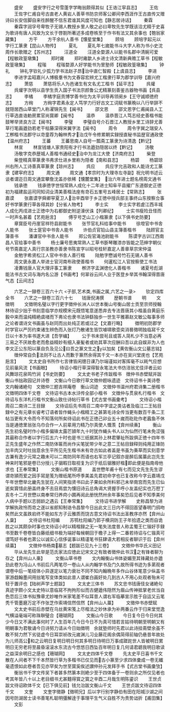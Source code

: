 <!-- { "loadSidebar": true } -->
　　盛安
　　盛安字行之号雪蓬字学晦翁颇得其似【王诰江寜县志】
　　王佐
　　王佐字仁甫自号古直老人黄岩人善草书防京师客公卿间李西涯作王古直传又赠诗曰长安信脚自来徃醉醒不信东君谁其风度可知也【静志居诗话】
　　秦霖
　　秦霖字润孚号卑牧子无锡人教授乡里人敬之必曰卑牧先生学既该洽尤精于史喜为歌诗有唐人风致为文长于啓劄所著述多成卷帙至于作书有法又其余事也【匏翁家藏集】
　　方干
　　方干余杭人善书【懐星堂集】
　　顾培
　　顾培字起元以字行工篆隶【昆山人物传】
　　夏礼
　　夏礼年七嵗能书斗大字人称为书小史沈周作长歌赠之【苏州志】
　　汪道全
　　汪道全婺源人以能书名郡中清婉可爱【程敏政篁墩集】
　　郑时雍
　　郑时雍歙人乡进士诗文清新典赡工草书【程敏政篁墩集】
　　程瑎
　　程瑎婺源人好学能书为里塾师【程敏政篁墩集】
　　钟礼
　　钟礼字钦礼少孤力学书法赵子昂治中直仁智殿【上虞县志】
　　李进
　　李进字孟昭嘉兴人博极羣书为文舂容宏辨尤工楷隶行草为郡学训导【嘉兴府志】
　　萧慈
　　萧慈将乐人为邑诸生有文名尤工楷书【延平志】
　　呉爟
　　呉爟字次明以县学生贡入国子书法宗颜鲁公尤精篆刻善鉴古器物书画【呉县志】
　　李橘
　　李橘字庭贡博学善书仕为太平训导再领阌乡【王守诚顺徳府志】
　　方绚
　　方绚字君素永定人笃学力行好古文工词赋书篆晩以八行举辞不就隠居西山草堂门人称濯锦先生【闽书】
　　邵文恩
　　邵文恩字仁甫闽县人工行草选直诰勅房累官尚寳卿【闽书】
　　温恭
　　温恭晋江人笃志经史善楷书能鼓琴举贤良方正【闽书】
　　李璧
　　李璧自号介石晋江人教授乡里工诗辞尤善草行笔画遒劲若老干枯藤深得宋翼字法【闽书】
　　周令
　　周令字巽之瑞安人工栁楷书法郡守以竒童荐为翰林秀才治戊午令修累朝实録授直秘书监歴官通政使【温州府志】
　　王蕃
　　王蕃思南人自号一瓢斋工篆隶为诗清逸【黔记】
　　林宣
　　林宣钱塘人家贵阳有才行书法遒劲隠居以终【黔记】
　　汤敬
　　汤敬字克恭歴城人善楷书通经史治中为龙江大使【济南府志】
　　柴登
　　柴登精真草篆隶书弗求仕进乡里称为隠者【南和县志】
　　杨碧
　　杨碧琼州右所人工诗善真草篆隶【琼州志】
　　呉应
　　呉应字允吉政和人能诗尤工篆隶【建寜府志】
　　周文通
　　周文通【孝宗时为大理寺左寺副】祝允明书述云谈者谓迩日周文通宜攀詹沈盖亦依稀【懐麓堂集】　治六年进士题名榜周文通书
　　钱承徳
　　钱承徳字世恒常熟人成化十二年进士知阜平县擢广东道御史正徳初为福建盐运司同知词业清美善楷法座有竒石五峯号五峰居士【常熟志】
　　张嘉谟
　　张嘉谟字舜卿寜夏卫人治辛酉举于乡正徳中授兵部主事终山东按察佥事好书学篆隶行草各得其妙【分省人物考】
　　李士实
　　李士实字若虗江西丰城人成化丙戌进士正徳中为右都御史附逆濠伏诛【列卿纪】
　　士实书瘦险丑怪而一时声名甚着【艺苑巵言】
　　傅亨号芝山工小楷篆隶【以下俱书史防要】
　　章寳臣号丹崖官祥符县尉能书
　　张节官礼科给事中能书
　　徐墱官中书舎人能书
　　张士寔官中书舎人能书
　　许伯贞官铅山县主簿善楷书
　　陆顾官主簿善书
　　潘谦官中书舎人能书
　　郑公佐官渑池尉能书
　　陈谟字古训江西南昌人官给事中善书
　　杨士廉号思夷常熟人工草书斵琴雕漆亦皆能之范绅字朝仪号节斋嘉定人真行宗圣教亦善隶书陈宣字以昭号桂轩嘉定人善章草宗宋仲温
　　金勉字希贤松江人官中书舎人善行楷
　　陆勉字懋诚号竹石无锡人善书
　　周文褒永嘉人举进士官河南布政使善楷书
　　何暹松江人官按察使工书法
　　凌夀钱唐人官大理评事工篆隶
　　栁济字孟渊徳化人善楷书
　　诸夏号彪湖能法书古文词与海内名公游【书画考】何翠谷云间人业于医登乡举其书翰深得晋唐气态【云间志】









　　六艺之一録卷三百六十六
<子部,艺术类,书画之属,六艺之一录>
　　钦定四库全书
　　六艺之一録卷三百六十七　　钱唐倪涛撰
　　歴朝书谱
　　明
　　文徴明
　　文徴明名璧以字行更字徴仲长洲人以世本衡山号衡山居士贡至京师授翰林待诏少拙于书刻意临学亦规模宋元既悟笔意遂悉弃去专法晋唐其小楷虽自黄庭乐毅中来而温纯精絶虞禇而下弗论也隶书法钟繇独歩一世生平雅慕赵文敏公每事多师之论者谓诗文书画虽与赵同而出处纯正若或过之【文嘉行略】
　　徴明初防郡学时学官以严厉约束诸生辨色而入张灯乃散诸生皆饮噱啸歌壶奕消晷徴明独临冩千文日以十本为率书遂大进【吾学编】
　　公于书未尝茍且或答人简札少不当意必再三易之不厌故愈老而愈益精妙有细入豪髪者或劝其草次应酬曰吾以此自娱非为人也李文正公东阳以篆自负及见公曰吾之篆文生之以加矣【黄佐衡山文公墓志铭】
　　徴仲常自负法则不让古人而歉于篆然余得其千文一本亦在吴兴堂庑也【艺苑巵言】
　　文太史自书所作七言律皆闲牕日课乃尔端谨如对客挥毫不以耗气应想见前軰风流【书画眼】
　　待诏小楷行草深得智永笔法大书仿涪翁尤佳评者云如风舞琼花泉鸣竹涧【书史防要】
　　文太史书老子传跋楷书　徴仲书赤壁赋并跋衡山书拙政园记并诗卷　文衡山今日歌行草文徴仲题咏遗迹　文待诏书十美诗卷　文内翰诸絶句　文徴仲三题吉祥庵卷　衡山词迹　文徴仲书温州府君诗集二册楷书　文徴明四体千文卷　文待诏书古本水浒传全部小楷书　文徴仲与贯泉札行楷书　文待诏与东洋札行楷书文衡山致仕诗帖行草书【式古堂书画彚考】
　　文待诏小楷周召二南诗二王目録
　　文待诏后先书周召二南中字谊之类诂者及临江二王帖目録中之有元章长睿考订语者皆作蝇头小楷精工之甚第毛诗全传当更有数百千条二王帖当更有大令而今不知落何所矣待诏此书在正徳己卯业五十嵗而矻矻作老蠧鱼不休当是通徳里翁张乌巾合作一人前辈用力精乃尔真使人慨羡【弇州续槀】
　　衡山先生初名璧时作小楷多偏锋太露芒頴年九十时犹作蝇头书人以为仙然行笔未免涩强其最称合作者以字行后五六十时也是书三纸据其孙上林君肇祉所跋俱正徳十四年书正先生盛年之作然二南防体匾而尚作尖笔犹带少年之意二王帖目録释则纯用正锋防加丰肉又时吐拙意余生平所见先生楷书未有竒古如此者盖是书虽为槀草而实刻意学古兼有逸少元常之趣未可以二南防同年而语也右军兰亭记叙亦是醉后属藁此岂先生神来时笔邪是卷已分授儿子骃暇日取视复为识于纸后骃雅好楷即此便是指南毋他求也【王奉常集】
　　文衡山楷书原道
　　盖世懋年甫十有七而见文先生先生谬谓竒頴而爱之因手冩是笺为赠纸尾所呼季美盖先君初命字也已复改称今字云嘉靖戊午年世懋举北畿先生犹在人间笑指贤书曰此子果如余所料邪己未举南宫而先生已仙逝矣寳惜此册盖终身不去目焉尝为懐旧诗云总角谒大贤握手呼小友盖纪实也万厯丁亥冬十二月世懋以南奉常归养疴小圃再阅此册恍然卅余年事矣恐后见者不知季美何人病中手题以志弱龄之遇云【王奉常集】
　　文待诏书进学解
　　史称昌黎为进学解执政怜而竒之遂以省郎知制诰令昌黎今日出此文三日内不得回首望春明门鸱吻矣然此文虽跌宕终不能如东方子云雅质而饶古意文待诏书法出圣教序亦然【弇州山人稾】
　　文待诏书杜阳编
　　苏鹗杜阳编乃郭子横洞防王子年拾遗之类而自诡胜之以其颇杂时事也文待诏小时以精楷録之无一笔失法度昔人称孟蜀王仁锴好手録书至数千卷卷皆白藤纸细书极为端好每候朝回于檐子上得一二番若待诏与仁锴真可谓笃好书者也苐公以诚实心信侈诞事以精谨笔书狂肆语大若相反者聊识于后【弇州续藁】
　　文徴仲书杨南墓志【题跋已见九十三卷】
　　文徴仲书华氏义田记
　　华从龙先生此举是范氏家法应徳此记宋文之有致者徴仲此书汉之有锋者聊为存之【弇州山人槀】
　　文衡山草书卷
　　文内翰衡山书体姿媚至其锋藏处亦遒劲此卷为冯山人书前后凡两笔尽一卷山人从内翰学书及门久故所得书迹为多苐观者谓卷中后一笔结体小异遂定以笔力衰壮不同不知内翰晩年多作山谷体笔意少纵盖书家游戱翰墨间用拙笔写变体类如此昔人谓崔白画好处几到古人不用心处观者殆未可轻于置评也【陆树声学士题跋】
　　文太史三体书
　　苏文忠书钱唐伎女诸絶句真迹字颇小文太史特以意临冩不拘拘形似而古健遒伟隠然为眉山传神抵掌老优当自色恧后三体书拟豫章尤妙唯作米家笔差不似耳昔人谓右军临摹宣示胜于自运又云笔秃千管墨磨万定不作张芝作索靖信然信然【弇州山人藁】
　　文徴仲书赤壁赋
　　文太史书前后赤壁在乌丝黄宋笺上尽楷法之妙休承为补两番云作于归来堂觉逸气横溢毫端可称珠聨璧合【珊瑚网】
　　文衡山今日歌
　　今日复今日今日何其少今日又不满此事何时了人生百年几今日今日不为真可惜若言姑待明朝至明朝又有明朝事为君敬诵今日诗努力请从今日始徴明　余就塾师时先君以此诗挂斋壁余虽不敢不努力然下劣徒虚今日耳崇祯改元嵗渊儿习业藤花阁余偶简得前轴仍悬昔年故处为儿师高公和之云明日复明日明日何其多明日待明日万事成蹉跎世人皆被明日累明日无穷老将至晨昏滚滚水东流古今悠悠日西坠百年明日复几何请君聼我明日歌读之益深余明日之感也【珊瑚网】
　　文太史四体千文卷
　　先太史平日喜书千文散在人间者不下千本然皆行草为多楷书已仅见而古小篆至少求四体彚成一卷无纎毫遗恨如此卷者吾见亦罕矣为世至寳奚俟述讃仲孙元发拜手书【式古堂书画彚攷】
　　衡翁书千字文传吴下者甚多然篆本则絶少至于四体备于一卷则余之所仅见者也考其年皆八十以上老目细书尤甚囏得寳之寳之辛酉二月哉生明陈鎏识
　　王世贞跋文待诏欧体千文【已下俱见前】钱允治跋文衡山千文
　　王世贞跋文待诏四体千文
　　文奎
　　文奎字徴静【徴明兄】后以字行别字静伯有田在阳城沙湖之间因号防湖居士读书善笔札聪明彊解逹于事理平生气义自胜不为贵势诎折【甫田集】
　　文彭
